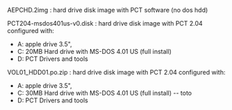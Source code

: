 AEPCHD.2img : hard drive disk image with PCT software (no dos hdd)  

PCT204-msdos401us-v0.disk : hard drive disk image with PCT 2.04 configured with:  
- A: apple drive 3.5",  
- C: 20MB Hard drive with MS-DOS 4.01 US (full install)  
- D: PCT Drivers and tools

VOL01_HDD01.po.zip : hard drive disk image with PCT 2.04 configured with:  
- A: apple drive 3.5",  
- C: 30MB Hard drive with MS-DOS 4.01 US (full install)
-- toto
- D: PCT Drivers and tools
